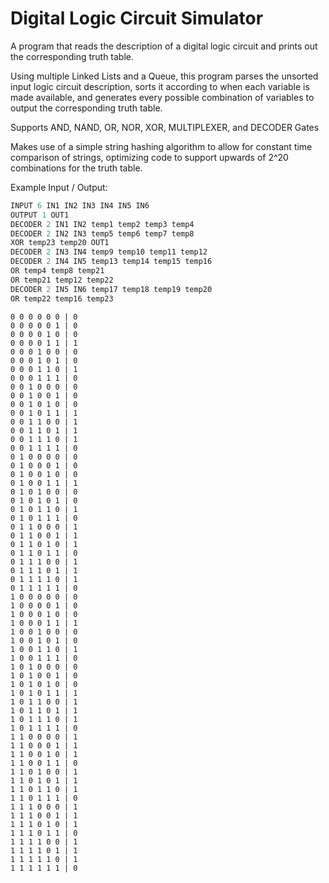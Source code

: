 
# Digital Logic Circuit Simulator
A program that reads the description of a digital logic circuit and prints out the corresponding truth table.

Using multiple Linked Lists and a Queue, this program parses the unsorted input logic circuit description, sorts it according to when each variable is made available, and generates every possible combination of variables to output the corresponding truth table.

Supports AND, NAND, OR, NOR, XOR, MULTIPLEXER, and DECODER Gates

Makes use of a simple string hashing algorithm to allow for constant time comparison of strings, optimizing code to support upwards of 2^20 combinations for the truth table.

Example Input / Output:
```python
INPUT 6 IN1 IN2 IN3 IN4 IN5 IN6
OUTPUT 1 OUT1
DECODER 2 IN1 IN2 temp1 temp2 temp3 temp4
DECODER 2 IN2 IN3 temp5 temp6 temp7 temp8
XOR temp23 temp20 OUT1
DECODER 2 IN3 IN4 temp9 temp10 temp11 temp12
DECODER 2 IN4 IN5 temp13 temp14 temp15 temp16
OR temp4 temp8 temp21
OR temp21 temp12 temp22
DECODER 2 IN5 IN6 temp17 temp18 temp19 temp20
OR temp22 temp16 temp23
```
```
0 0 0 0 0 0 | 0
0 0 0 0 0 1 | 0
0 0 0 0 1 0 | 0
0 0 0 0 1 1 | 1
0 0 0 1 0 0 | 0
0 0 0 1 0 1 | 0
0 0 0 1 1 0 | 1
0 0 0 1 1 1 | 0
0 0 1 0 0 0 | 0
0 0 1 0 0 1 | 0
0 0 1 0 1 0 | 0
0 0 1 0 1 1 | 1
0 0 1 1 0 0 | 1
0 0 1 1 0 1 | 1
0 0 1 1 1 0 | 1
0 0 1 1 1 1 | 0
0 1 0 0 0 0 | 0
0 1 0 0 0 1 | 0
0 1 0 0 1 0 | 0
0 1 0 0 1 1 | 1
0 1 0 1 0 0 | 0
0 1 0 1 0 1 | 0
0 1 0 1 1 0 | 1
0 1 0 1 1 1 | 0
0 1 1 0 0 0 | 1
0 1 1 0 0 1 | 1
0 1 1 0 1 0 | 1
0 1 1 0 1 1 | 0
0 1 1 1 0 0 | 1
0 1 1 1 0 1 | 1
0 1 1 1 1 0 | 1
0 1 1 1 1 1 | 0
1 0 0 0 0 0 | 0
1 0 0 0 0 1 | 0
1 0 0 0 1 0 | 0
1 0 0 0 1 1 | 1
1 0 0 1 0 0 | 0
1 0 0 1 0 1 | 0
1 0 0 1 1 0 | 1
1 0 0 1 1 1 | 0
1 0 1 0 0 0 | 0
1 0 1 0 0 1 | 0
1 0 1 0 1 0 | 0
1 0 1 0 1 1 | 1
1 0 1 1 0 0 | 1
1 0 1 1 0 1 | 1
1 0 1 1 1 0 | 1
1 0 1 1 1 1 | 0
1 1 0 0 0 0 | 1
1 1 0 0 0 1 | 1
1 1 0 0 1 0 | 1
1 1 0 0 1 1 | 0
1 1 0 1 0 0 | 1
1 1 0 1 0 1 | 1
1 1 0 1 1 0 | 1
1 1 0 1 1 1 | 0
1 1 1 0 0 0 | 1
1 1 1 0 0 1 | 1
1 1 1 0 1 0 | 1
1 1 1 0 1 1 | 0
1 1 1 1 0 0 | 1
1 1 1 1 0 1 | 1
1 1 1 1 1 0 | 1
1 1 1 1 1 1 | 0
```
